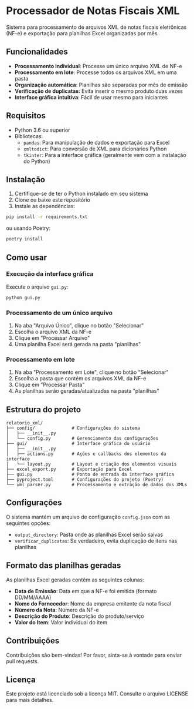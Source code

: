 # Processador de Notas Fiscais XML

Sistema para processamento de arquivos XML de notas fiscais eletrônicas (NF-e) e exportação para planilhas Excel organizadas por mês.

## Funcionalidades

- **Processamento individual**: Processe um único arquivo XML de NF-e
- **Processamento em lote**: Processe todos os arquivos XML em uma pasta
- **Organização automática**: Planilhas são separadas por mês de emissão
- **Verificação de duplicatas**: Evita inserir o mesmo produto duas vezes
- **Interface gráfica intuitiva**: Fácil de usar mesmo para iniciantes

## Requisitos

- Python 3.6 ou superior
- Bibliotecas:
  - `pandas`: Para manipulação de dados e exportação para Excel
  - `xmltodict`: Para conversão de XML para dicionários Python
  - `tkinter`: Para a interface gráfica (geralmente vem com a instalação do Python)

## Instalação

1. Certifique-se de ter o Python instalado em seu sistema
2. Clone ou baixe este repositório
3. Instale as dependências:

```bash
pip install -r requirements.txt
```

ou usando Poetry:

```bash
poetry install
```

## Como usar

### Execução da interface gráfica

Execute o arquivo `gui.py`:

```bash
python gui.py
```

### Processamento de um único arquivo

1. Na aba "Arquivo Único", clique no botão "Selecionar"
2. Escolha o arquivo XML da NF-e
3. Clique em "Processar Arquivo"
4. Uma planilha Excel será gerada na pasta "planilhas"

### Processamento em lote

1. Na aba "Processamento em Lote", clique no botão "Selecionar"
2. Escolha a pasta que contém os arquivos XML da NF-e
3. Clique em "Processar Pasta"
4. As planilhas serão geradas/atualizadas na pasta "planilhas"

## Estrutura do projeto

```
relatorio_xml/
├── config/              # Configurações do sistema
│   ├── __init__.py
│   └── config.py        # Gerenciamento das configurações
├── gui/                 # Interface gráfica do usuário
│   ├── __init__.py
│   ├── actions.py       # Ações e callbacks dos elementos da interface
│   └── layout.py        # Layout e criação dos elementos visuais
├── excel_export.py      # Exportação para Excel
├── gui.py               # Ponto de entrada da interface gráfica
├── pyproject.toml       # Configurações do projeto (Poetry)
└── xml_parser.py        # Processamento e extração de dados dos XMLs
```

## Configurações

O sistema mantém um arquivo de configuração `config.json` com as seguintes opções:

- `output_directory`: Pasta onde as planilhas Excel serão salvas
- `verificar_duplicatas`: Se verdadeiro, evita duplicação de itens nas planilhas

## Formato das planilhas geradas

As planilhas Excel geradas contêm as seguintes colunas:

- **Data de Emissão**: Data em que a NF-e foi emitida (formato DD/MM/AAAA)
- **Nome do Fornecedor**: Nome da empresa emitente da nota fiscal
- **Número da Nota**: Número da NF-e
- **Descrição do Produto**: Descrição do produto/serviço
- **Valor do Item**: Valor individual do item

## Contribuições

Contribuições são bem-vindas! Por favor, sinta-se à vontade para enviar pull requests.

## Licença

Este projeto está licenciado sob a licença MIT. Consulte o arquivo LICENSE para mais detalhes.
